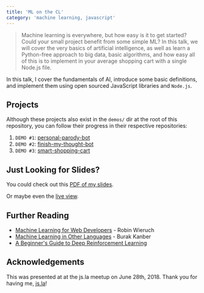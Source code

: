 ```yaml
---
title: 'ML on the CL'
category: 'machine learning, javascript'
---
```


> Machine learning is everywhere, but how easy is it to get started? Could your small project benefit from some simple ML? In this talk, we will cover the very basics of artificial intelligence, as well as learn a Python-free approach to big data, basic algorithms, and how easy all of this is to implement in your average shopping cart with a single Node.js file.

In this talk, I cover the fundamentals of AI, introduce some basic definitions, and implement them using open sourced JavaScript libraries and `Node.js`.

## Projects

Although these projects also exist in the `demos/` dir at the root of this repository, you can follow their progress in their respective repositories:

1. `DEMO #1`: [personal-parody-bot](https://github.com/kale-stew/personal-parody-bot)
2. `DEMO #2`: [finish-my-thought-bot](https://github.com/kale-stew/finish-my-thought-bot)
3. `DEMO #3`: [smart-shopping-cart](https://github.com/kale-stew/smart-shopping-cart)

## Just Looking for Slides?

You could check out this [PDF of my slides](https://github.com/kale-stew/ml-on-the-cl/blob/master/final.pdf).

Or maybe even the [live view](https://kale-stew.github.io/ml-on-the-cl).

## Further Reading

- [Machine Learning for Web Developers](https://www.robinwieruch.de/machine-learning-javascript-web-developers/) - Robin Wieruch
- [Machine Learning in Other Languages](http://burakkanber.com/blog/machine-learning-in-other-languages-introduction/) - Burak Kanber
- [A Beginner's Guide to Deep Reinforcement Learning](https://deeplearning4j.org/deepreinforcementlearning)

## Acknowledgements

This was presented at at the js.la meetup on June 28th, 2018. Thank you for having me, [js.la](https://js.la)!
